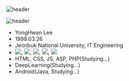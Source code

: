 ![header](https://capsule-render.vercel.app/api?type=waving&color=auto&height=300&section=header&text=NewPlus%20GitHub&fontSize=90)

![header](https://capsule-render.vercel.app/api?text=capsule_render&animation=fadeIn)

- YongHwan Lee
- 1999.03.26
- Jeonbuk National University, IT Engineering
- <img src="https://img.shields.io/badge/C/C++-3766AB?style=flat-square&logo=C++&logoColor=white"/></a>, <img src="https://img.shields.io/badge/Python-3766AB?style=flat-square&logo=Python&logoColor=white"/></a>, <img src="https://img.shields.io/badge/Java-3766AB?style=flat-square&logo=Java&logoColor=white"/></a>, <img src="https://img.shields.io/badge/VB.NET-3766AB?style=flat-square&logo=.NET&logoColor=white"/></a>, <img src="https://img.shields.io/badge/SQL-3766AB?style=flat-square&logo=MySQL&logoColor=white"/></a>
- HTML, CSS, JS, ASP, PHP(Studying...)
- DeepLearning(Studying...)
- Android(Java, Studying...)

